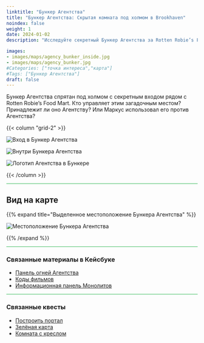 ```yaml
---
linktitle: "Бункер Агентства"
title: "Бункер Агентства: Скрытая комната под холмом в Brookhaven"
noindex: false
weight: 1
date: 2024-01-02
description: "Исследуйте секретный Бункер Агентства за Rotten Robie’s Food Mart. Узнайте о его связи с Агентством и скрытыми экспериментами."

images:
- images/maps/agency_bunker_inside.jpg
- images/maps/agency_bunker.jpg
#Categories: ["точка интереса","карта"]
#Tags: ["Бункер Агентства"]
draft: false
--- 
```


Бункер Агентства спрятан под холмом с секретным входом рядом с Rotten Robie’s Food Mart. Кто управляет этим загадочным местом? Принадлежит ли оно Агентству? Или Маркус использовал его против Агентства? 

{{< column "grid-2" >}}

![Вход в Бункер Агентства](/images/maps/agency_bunker.jpg)

![Внутри Бункера Агентства](/images/maps/agency_bunker_inside.jpg)

![Логотип Агентства в Бункере](/images/maps/agency_logo.jpg)

{{< /column >}}

<hr style="background-color: #28b44c" size=8>

## Вид на карте

{{% expand title="Выделенное местоположение Бункера Агентства" %}}

![Местоположение Бункера Агентства](/images/maps/agency-bunker.png)

{{% /expand %}}

<hr style="background-color: #28b44c" size=8>

### Связанные материалы в Кейсбуке

- [Панель огней Агентства](/casebook/light_panel/)
- [Коды фильмов](/casebook/movie_codes/)
- [Информационная панель Монолитов](/casebook/monoliths/details/#agency-bunker-message-board-outside)

<hr style="background-color: #28b44c" size=8>

### Связанные квесты

- [Построить портал](/lore/quests/build_portal)
- [Зелёная карта](/lore/special_tools/green_key_card)
- [Комната с креслом](/lore/quests/chair_room)
